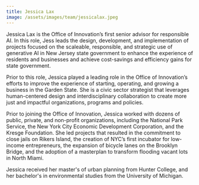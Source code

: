 ```yaml
---
title: Jessica Lax
image: /assets/images/team/jessicalax.jpeg
---
```


Jessica Lax is the Office of Innovation’s first senior advisor for responsible AI.  In this role, Jess leads the design, development, and implementation of projects focused on the scaleable, responsible, and strategic use of generative AI in New Jersey state government to enhance the experience of residents and businesses and achieve cost-savings and efficiency gains for state government.  

Prior to this role, Jessica played a leading role in the Office of Innovation’s efforts to improve the experience of starting, operating, and growing a business in the Garden State. She is a civic sector strategist that leverages human-centered design and interdisciplinary collaboration to create more just and impactful organizations, programs and policies.

Prior to joining the Office of Innovation, Jessica worked with dozens of public, private, and non-profit organizations, including the National Park Service, the New York City Economic Development Corporation, and the Kresge Foundation. She led projects that resulted in the commitment to close jails on Rikers Island, the creation of NYC’s first incubator for low-income entrepreneurs, the expansion of bicycle lanes on the Brooklyn Bridge, and the adoption of a masterplan to transform flooding vacant lots in North Miami.

Jessica received her master's of urban planning from Hunter College, and her bachelor's in environmental studies from the University of Michigan.

